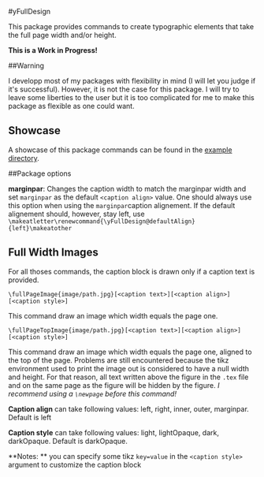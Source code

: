#yFullDesign

This package provides commands to create typographic elements that take the full page width and/or height.

**This is a Work in Progress!**

##Warning

I developp most of my packages with flexibility in mind (I will let you judge if it's successful). However, it is not the case for this package. I will try to leave some liberties to the user but it is too complicated for me to make this package as flexible as one could want.

## Showcase
A showcase of this package commands can be found in the [example directory](../../examples/yFullDesign).

##Package options

**marginpar**: Changes the caption width to match the marginpar width and set `marginpar` as the default `<caption align>` value. One should always use this option when using the `marginpar`caption alignement. If the default alignement should, however, stay left, use `\makeatletter\renewcommand{\yFullDesign@defaultAlign}{left}\makeatother`

## Full Width Images

For all thoses commands, the caption block is drawn only if a caption text is provided.

    \fullPageImage{image/path.jpg}[<caption text>][<caption align>][<caption style>]

This command draw an image which width equals the page one.

    \fullPageTopImage{image/path.jpg}[<caption text>][<caption align>][<caption style>]

This command draw an image which width equals the page one, aligned to the top of the page. Problems are still encountered because the tikz environment used to print the image out is considered to have a null width and height. For that reason, all text written above the figure in the `.tex` file and on the same page as the figure will be hidden by the figure. *I recommend using a `\newpage` before this command!* 

**Caption align** can take following values: left, right, inner, outer, marginpar. Default is left

**Caption style** can take following values: light, lightOpaque, dark, darkOpaque. Default is darkOpaque.

**Notes: ** you can specify some tikz `key=value` in the `<caption style>` argument to customize the caption block